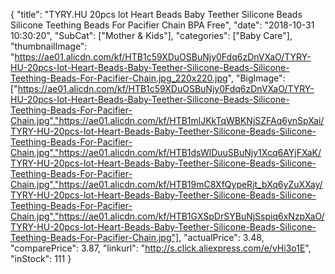 {
	"title": "TYRY.HU 20pcs lot Heart Beads Baby Teether Silicone Beads Silicone Teething Beads For Pacifier Chain  BPA Free",
	"date": "2018-10-31 10:30:20",
	"SubCat": ["Mother & Kids"],
	"categories": ["Baby Care"],
	"thumbnailImage": "https://ae01.alicdn.com/kf/HTB1c59XDuOSBuNjy0Fdq6zDnVXaO/TYRY-HU-20pcs-lot-Heart-Beads-Baby-Teether-Silicone-Beads-Silicone-Teething-Beads-For-Pacifier-Chain.jpg_220x220.jpg",
	"BigImage": ["https://ae01.alicdn.com/kf/HTB1c59XDuOSBuNjy0Fdq6zDnVXaO/TYRY-HU-20pcs-lot-Heart-Beads-Baby-Teether-Silicone-Beads-Silicone-Teething-Beads-For-Pacifier-Chain.jpg","https://ae01.alicdn.com/kf/HTB1mlJKkTqWBKNjSZFAq6ynSpXai/TYRY-HU-20pcs-lot-Heart-Beads-Baby-Teether-Silicone-Beads-Silicone-Teething-Beads-For-Pacifier-Chain.jpg","https://ae01.alicdn.com/kf/HTB1dsWlDuuSBuNjy1Xcq6AYjFXaK/TYRY-HU-20pcs-lot-Heart-Beads-Baby-Teether-Silicone-Beads-Silicone-Teething-Beads-For-Pacifier-Chain.jpg","https://ae01.alicdn.com/kf/HTB19mC8XfQypeRjt_bXq6yZuXXay/TYRY-HU-20pcs-lot-Heart-Beads-Baby-Teether-Silicone-Beads-Silicone-Teething-Beads-For-Pacifier-Chain.jpg","https://ae01.alicdn.com/kf/HTB1GXSpDrSYBuNjSspiq6xNzpXaO/TYRY-HU-20pcs-lot-Heart-Beads-Baby-Teether-Silicone-Beads-Silicone-Teething-Beads-For-Pacifier-Chain.jpg"],
	"actualPrice": 3.48,
	"comparePrice": 3.87,
	"linkurl": "http://s.click.aliexpress.com/e/vHi3o1E",
	"inStock": 111
}
